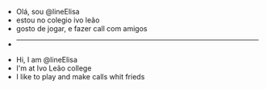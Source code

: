 - Olá, sou @lineElisa
- estou no colegio ivo leão
- gosto de jogar, e fazer call com amigos
- *************************************
- Hi, I am @lineElisa
- I'm at Ivo Leão college
- I like to play and make calls whit frieds
